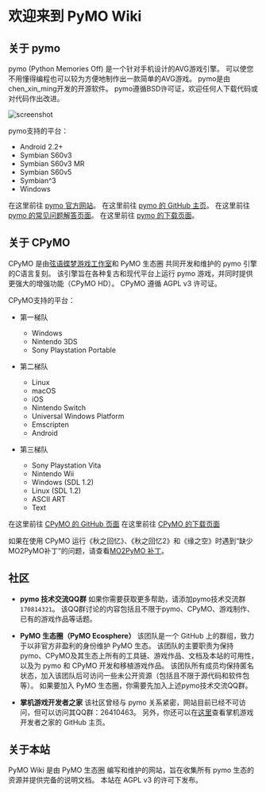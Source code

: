 # 欢迎来到 PyMO Wiki

## 关于 pymo

pymo (Python Memories Off) 是一个针对手机设计的AVG游戏引擎。
可以使您不用懂得编程也可以较为方便地制作出一款简单的AVG游戏。
pymo是由chen_xin_ming开发的开源软件。
pymo遵循BSD许可证，欢迎任何人下载代码或对代码作出改进。

![screenshot](https://www.pymogames.com/images/game_screenshot/MO1_2.png)

pymo支持的平台：

- Android 2.2+
- Symbian S60v3
- Symbian S60v3 MR
- Symbian S60v5
- Symbian^3
- Windows

在这里前往 [pymo 官方网站](https://www.pymogames.com)。
在这里前往 [pymo 的 GitHub 主页](https://github.com/pymo/pymo)。
在这里前往 [pymo 的常见问题解答页面](https://www.pymogames.com/faq.html)。
在这里前往 [pymo 的下载页面](https://www.pymogames.com/install.html)。

## 关于 CPyMO

CPyMO 是由[弦语蝶梦游戏工作室](http://xydm.xyz)和 PyMO 生态圈 共同开发和维护的 pymo 引擎的C语言复刻。
该引擎旨在各种复古和现代平台上运行 pymo 游戏，并同时提供更强大的增强功能（CPyMO HD）。
CPyMO 遵循 AGPL v3 许可证。

CPyMO支持的平台：

- 第一梯队
  - Windows
  - Nintendo 3DS
  - Sony Playstation Portable

- 第二梯队
  - Linux
  - macOS
  - iOS
  - Nintendo Switch
  - Universal Windows Platform
  - Emscripten
  - Android

- 第三梯队
  - Sony Playstation Vita
  - Nintendo Wii
  - Windows (SDL 1.2)
  - Linux (SDL 1.2)
  - ASCII ART
  - Text

在这里前往 [CPyMO 的 GitHub 页面](https://github.com/Strrationalism/CPyMO)
在这里前往 [CPyMO 的下载页面](https://github.com/Strrationalism/CPyMO/releases)

如果在使用 CPyMO 运行《秋之回忆》、《秋之回忆2》和《缘之空》时遇到“缺少MO2PyMO补丁”的问题，请查看[MO2PyMO 补丁](https://github.com/PyMO-Ecosphere/MO2PyMO)。

## 社区

- **pymo 技术交流QQ群**
    如果你需要获取更多帮助，请添加pymo技术交流群`170814321`。
    该QQ群讨论的内容包括且不限于pymo、CPyMO、游戏制作、已有的游戏作品等话题。

- **PyMO 生态圈（PyMO Ecosphere）**
    该团队是一个 GitHub 上的群组，致力于以非官方非盈利的身份维护 PyMO 生态。
    该团队的主要职责为保持pymo、CPyMO及其生态上所有的工具链、游戏作品、文档及本站的可用性，
    以及为 pymo 和 CPyMO 开发和移植游戏作品。
    该团队所有成员均保持匿名状态，加入该团队后可访问一些未公开资源（包括且不限于源代码和软件包等）。
    如果要加入 PyMO 生态圈，你需要先加入上述pymo技术交流QQ群。

- **掌机游戏开发者之家**
    该社区曾经与 pymo 关系紧密，网站目前已经不可访问，但可以访问其QQ群：26410463。
    另外，你还可以在[这里](https://github.com/yayabo-handheldev)查看掌机游戏开发者之家的 GitHub 主页。

## 关于本站

PyMO Wiki 是由 PyMO 生态圈 编写和维护的网站，旨在收集所有 pymo 生态的资源并提供完备的说明文档。
本站在 AGPL v3 的许可下发布。
